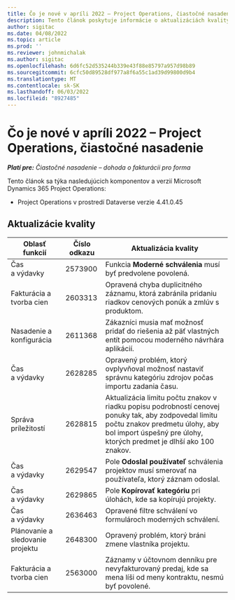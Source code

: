 ```yaml
---
title: Čo je nové v apríli 2022 – Project Operations, čiastočné nasadenie
description: Tento článok poskytuje informácie o aktualizáciách kvality, ktoré sú k dispozícii vo vydaní nasadenia Microsoft Dynamics 365 Project Operations z apríla 2022.
author: sigitac
ms.date: 04/08/2022
ms.topic: article
ms.prod: ''
ms.reviewer: johnmichalak
ms.author: sigitac
ms.openlocfilehash: 6d6fc52d535244b339e43f88e85797a957d98b89
ms.sourcegitcommit: 6cfc50d89528df977a8f6a55c1ad39d99800d9b4
ms.translationtype: MT
ms.contentlocale: sk-SK
ms.lasthandoff: 06/03/2022
ms.locfileid: "8927485"
---
```

# <a name="whats-new-april-2022---project-operations-lite-deployment"></a>Čo je nové v apríli 2022 – Project Operations, čiastočné nasadenie

_**Platí pre:** Čiastočné nasadenie – dohoda o fakturácii pro forma_

Tento článok sa týka nasledujúcich komponentov a verzií Microsoft Dynamics 365 Project Operations:

- Project Operations v prostredí Dataverse verzie 4.41.0.45

## <a name="quality-updates"></a>Aktualizácie kvality

| Oblasť funkcií | Číslo odkazu | Aktualizácia kvality |
| --- | --- | --- |
| Čas a výdavky | 2573900 | Funkcia **Moderné schválenia** musí byť predvolene povolená. |
| Fakturácia a tvorba cien | 2603313 | Opravená chyba duplicitného záznamu, ktorá zabránila pridaniu riadkov cenových ponúk a zmlúv s produktom. |
| Nasadenie a konfigurácia | 2611368 | Zákazníci musia mať možnosť pridať do riešenia až päť vlastných entít pomocou moderného návrhára aplikácií. |
| Čas a výdavky | 2628285 | Opravený problém, ktorý ovplyvňoval možnosť nastaviť správnu kategóriu zdrojov počas importu zadania času. |
| Správa príležitostí| 2628815 | Aktualizácia limitu počtu znakov v riadku popisu podrobností cenovej ponuky tak, aby zodpovedal limitu počtu znakov predmetu úlohy, aby bol import úspešný pre úlohy, ktorých predmet je dlhší ako 100 znakov. |
| Čas a výdavky| 2629547 | Pole **Odoslal používateľ** schválenia projektov musí smerovať na používateľa, ktorý záznam odoslal. |
| Čas a výdavky| 2629865 | Pole **Kopírovať kategóriu** pri úlohách, kde sa kopírujú projekty. |
| Čas a výdavky| 2636463 | Opravené filtre schválení vo formulároch moderných schválení. |
| Plánovanie a sledovanie projektu | 2648300 | Opravený problém, ktorý bráni zmene vlastníka projektu. |
| Fakturácia a tvorba cien | 2563000 | Záznamy v účtovnom denníku pre nevyfakturovaný predaj, kde sa mena líši od meny kontraktu, nesmú byť povolené. |
